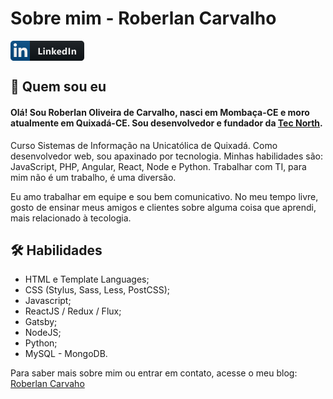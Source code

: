 # Sobre mim - Roberlan Carvalho

  
<svg width="118" height="32" viewBox="0 0 118 32" fill="none" xmlns="http://www.w3.org/2000/svg">
<path d="M113 0H31V32H113C115.761 32 118 29.7614 118 27V5C118 2.23858 115.761 0 113 0Z" fill="#0F1418"/>
<path d="M31 0H5C2.23858 0 0 2.23858 0 5V27C0 29.7614 2.23858 32 5 32H31V0Z" fill="#004880"/>
<path d="M9.92457 26H5.3634V11.3117H9.92457V26ZM7.64153 9.30811C6.18302 9.30811 5 8.10005 5 6.64153C5 5.94095 5.2783 5.26907 5.77369 4.77369C6.26907 4.2783 6.94095 4 7.64153 4C8.34211 4 9.01399 4.2783 9.50938 4.77369C10.0048 5.26907 10.2831 5.94095 10.2831 6.64153C10.2831 8.10005 9.09956 9.30811 7.64153 9.30811ZM26.9956 26H22.4442V18.8498C22.4442 17.1458 22.4099 14.9605 20.0728 14.9605C17.7014 14.9605 17.338 16.8118 17.338 18.7271V26H12.7817V11.3117H17.1563V13.3153H17.2201C17.829 12.1613 19.3165 10.9434 21.5357 10.9434C26.1519 10.9434 27.0005 13.9832 27.0005 17.9315V26H26.9956Z" fill="white"/>
<path d="M50.8427 22H44.5878V11.4971H46.9535V20.0811H50.8427V22ZM53.6521 13.3135C53.2614 13.3135 52.9416 13.1987 52.6926 12.9692C52.4436 12.7349 52.319 12.4492 52.319 12.1123C52.319 11.7656 52.4436 11.4824 52.6926 11.2627C52.9416 11.043 53.2614 10.9331 53.6521 10.9331C54.0476 10.9331 54.3674 11.043 54.6115 11.2627C54.8605 11.4824 54.9851 11.7656 54.9851 12.1123C54.9851 12.4639 54.8605 12.752 54.6115 12.9766C54.3674 13.2012 54.0476 13.3135 53.6521 13.3135ZM54.7946 22H52.4802V14.5H54.7946V22ZM64.1665 22H61.8594V17.8325C61.8594 16.6704 61.4444 16.0894 60.6143 16.0894C60.2139 16.0894 59.8843 16.2432 59.6255 16.5508C59.3667 16.8584 59.2373 17.249 59.2373 17.7227V22H56.9229V14.5H59.2373V15.6865H59.2666C59.8184 14.7734 60.6216 14.3169 61.6763 14.3169C63.3364 14.3169 64.1665 15.3472 64.1665 17.4077V22ZM73.6996 22H70.9237L68.5287 18.2793H68.4994V22H66.1849V10.8965H68.4994V17.9644H68.5287L70.7625 14.5H73.5091L70.8211 18.0229L73.6996 22ZM81.277 18.9092H76.3844C76.4626 19.998 77.1486 20.5425 78.4425 20.5425C79.2677 20.5425 79.9928 20.3472 80.6178 19.9565V21.6265C79.9245 21.9976 79.0236 22.1831 77.9152 22.1831C76.7043 22.1831 75.7643 21.8486 75.0954 21.1797C74.4264 20.5059 74.092 19.5684 74.092 18.3672C74.092 17.1221 74.4533 16.1357 75.1759 15.4082C75.8986 14.6807 76.7873 14.3169 77.842 14.3169C78.9357 14.3169 79.7804 14.6416 80.3761 15.291C80.9767 15.9404 81.277 16.8218 81.277 17.9351V18.9092ZM79.131 17.4883C79.131 16.4141 78.6964 15.877 77.8273 15.877C77.4562 15.877 77.1339 16.0308 76.8605 16.3384C76.592 16.646 76.4284 17.0293 76.3698 17.4883H79.131ZM90.1728 22H87.8584V20.9673H87.8291C87.3017 21.7778 86.5278 22.1831 85.5073 22.1831C84.5698 22.1831 83.8154 21.8535 83.2441 21.1943C82.6728 20.5303 82.3872 19.605 82.3872 18.4185C82.3872 17.1782 82.7021 16.1846 83.332 15.4375C83.9619 14.6904 84.7871 14.3169 85.8076 14.3169C86.7744 14.3169 87.4482 14.6636 87.8291 15.3569H87.8584V10.8965H90.1728V22ZM87.9023 18.3525V17.7886C87.9023 17.3003 87.7607 16.895 87.4775 16.5728C87.1943 16.2505 86.8257 16.0894 86.3716 16.0894C85.8589 16.0894 85.4585 16.292 85.1704 16.6973C84.8823 17.0977 84.7383 17.6494 84.7383 18.3525C84.7383 19.0117 84.8774 19.5195 85.1557 19.876C85.4341 20.2324 85.8198 20.4106 86.313 20.4106C86.7817 20.4106 87.1626 20.2227 87.4556 19.8467C87.7534 19.4707 87.9023 18.9727 87.9023 18.3525ZM95.1575 22H92.7918V11.4971H95.1575V22ZM105.013 22H102.706V17.8325C102.706 16.6704 102.291 16.0894 101.461 16.0894C101.06 16.0894 100.731 16.2432 100.472 16.5508C100.213 16.8584 100.084 17.249 100.084 17.7227V22H97.7692V14.5H100.084V15.6865H100.113C100.665 14.7734 101.468 14.3169 102.523 14.3169C104.183 14.3169 105.013 15.3472 105.013 17.4077V22Z" fill="white"/>
<path d="M113 0H5C2.23858 0 0 2.23858 0 5V27C0 29.7614 2.23858 32 5 32H113C115.761 32 118 29.7614 118 27V5C118 2.23858 115.761 0 113 0Z" fill="url(#paint0_linear)"/>
<defs>
<linearGradient id="paint0_linear" x1="0" y1="0" x2="0" y2="32" gradientUnits="userSpaceOnUse">
<stop stop-color="#BBBBBB" stop-opacity="0.1"/>
<stop offset="1" stop-opacity="0.1"/>
</linearGradient>
</defs>
</svg>

## 💬 Quem sou eu

#### Olá! Sou Roberlan Oliveira de Carvalho, nasci em Mombaça-CE e moro atualmente em Quixadá-CE. Sou desenvolvedor e fundador da [Tec North](https://tecnorth.com.br/).

Curso Sistemas de Informação na Unicatólica de Quixadá. Como desenvolvedor web, sou apaxinado por tecnologia. Minhas habilidades são: JavaScript, PHP, Angular, React, Node e Python. Trabalhar com TI, para mim não é um trabalho, é uma diversão.

Eu amo trabalhar em equipe e sou bem comunicativo. No meu tempo livre, gosto de ensinar meus amigos e clientes sobre alguma coisa que aprendi, mais relacionado à tecologia.

## 🛠️ Habilidades
* HTML e Template Languages;
* CSS (Stylus, Sass, Less, PostCSS);
* Javascript;
* ReactJS / Redux / Flux;
* Gatsby;
* NodeJS;
* Python;
* MySQL - MongoDB.

Para saber mais sobre mim ou entrar em contato, acesse o meu blog: [Roberlan Carvaho](http://roberlancarvalho.com/)

<!--
**roberlancarvalho/roberlancarvalho** is a ✨ _special_ ✨ repository because its `README.md` (this file) appears on your GitHub profile.

Here are some ideas to get you started:

- 🔭 I’m currently working on ...
- 🌱 I’m currently learning ...
- 👯 I’m looking to collaborate on ...
- 🤔 I’m looking for help with ...
- 💬 Ask me about ...
- 📫 How to reach me: ...
- 😄 Pronouns: ...
- ⚡ Fun fact: ...
-->

